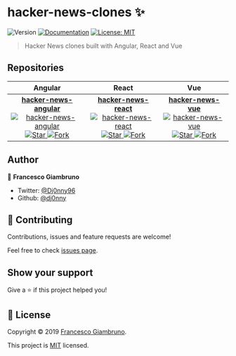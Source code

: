 <!-- 
      NOTE: This file is autogenerated!!!
            Please do not directly edit this file.
            Instead, please edit: README.template.md
-->
# hacker-news-clones ✨
![Version](https://img.shields.io/badge/version-1.0.0-blue.svg?cacheSeconds=2592000)
[![Documentation](https://img.shields.io/badge/documentation-yes-brightgreen.svg)](https://github.com/dj0nny/hacker-news-clones#readme)
[![License: MIT](https://img.shields.io/badge/License-MIT-yellow.svg)](https://github.com/dj0nny/hacker-news-clones#readme)

> Hacker News clones built with Angular, React and Vue

## Repositories

<!--
  Ranking:
     1: hacker-news-angular
     2: hacker-news-react
     3: hacker-news-vue
-->
| Angular | React | Vue |
| :---:         |     :---:      |          :---: |
| [**hacker-news-angular**<br/> ![hacker-news-angular](https://raw.githubusercontent.com/dj0nny/hacker-news-clones/develop/public/angular.png?token=AEFKFPHIP2IDH4IGAX5CB7S5OQBR6)<br/>![Star](https://img.shields.io/github/stars/dj0nny/hacker-news-angular.svg?style=social&label=Star) ![Fork](https://img.shields.io/github/forks/dj0nny/hacker-news-angular.svg?style=social&label=Fork)](https://github.com/dj0nny/hacker-news-angular)| [**hacker-news-react**<br/> ![hacker-news-react](https://raw.githubusercontent.com/dj0nny/hacker-news-clones/develop/public/react.png?token=AEFKFPFCJLX4PXWZOJY3RRS5OQB4W)<br/>![Star](https://img.shields.io/github/stars/dj0nny/hacker-news-react.svg?style=social&label=Star) ![Fork](https://img.shields.io/github/forks/dj0nny/hacker-news-react.svg?style=social&label=Fork)](https://github.com/dj0nny/hacker-news-react)| [**hacker-news-vue**<br/> ![hacker-news-vue](https://raw.githubusercontent.com/dj0nny/hacker-news-clones/develop/public/vue.png?token=AEFKFPBMO2LLD37J4OUXIAK5OQB6A)<br/>![Star](https://img.shields.io/github/stars/dj0nny/hacker-news-vue.svg?style=social&label=Star) ![Fork](https://img.shields.io/github/forks/dj0nny/hacker-news-vue.svg?style=social&label=Fork)](https://github.com/dj0nny/hacker-news-vue)


## Author

👤 **Francesco Giambruno**

* Twitter: [@Dj0nny96](https://twitter.com/Dj0nny96)
* Github: [@dj0nny](https://github.com/dj0nny)

## 🤝 Contributing

Contributions, issues and feature requests are welcome!

Feel free to check [issues page](https://github.com/dj0nny/hacker-news-clones/issues).

## Show your support

Give a ⭐️ if this project helped you!


## 📝 License

Copyright © 2019 [Francesco Giambruno](https://github.com/dj0nny).

This project is [MIT](https://github.com/dj0nny/hacker-news-clones#readme) licensed.
